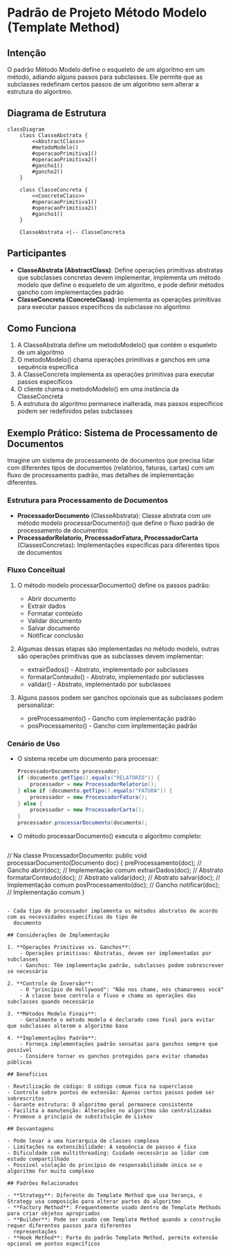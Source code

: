 # Padrão de Projeto Método Modelo (Template Method)

## Intenção

O padrão Método Modelo define o esqueleto de um algoritmo em um método, adiando alguns passos para subclasses. Ele
permite que as subclasses redefinam certos passos de um algoritmo sem alterar a estrutura do algoritmo.

## Diagrama de Estrutura

```mermaid
classDiagram
    class ClasseAbstrata {
        <<AbstractClass>>
        #metodoModelo()
        #operacaoPrimitiva1()
        #operacaoPrimitiva2()
        #gancho1()
        #gancho2()
    }

    class ClasseConcreta {
        <<ConcreteClass>>
        #operacaoPrimitiva1()
        #operacaoPrimitiva2()
        #gancho1()
    }

    ClasseAbstrata <|-- ClasseConcreta
```

## Participantes

- **ClasseAbstrata (AbstractClass)**: Define operações primitivas abstratas que subclasses concretas devem implementar,
  implementa um método modelo que define o esqueleto de um algoritmo, e pode definir métodos gancho com implementações
  padrão
- **ClasseConcreta (ConcreteClass)**: Implementa as operações primitivas para executar passos específicos da subclasse
  no algoritmo

## Como Funciona

1. A ClasseAbstrata define um metodoModelo() que contém o esqueleto de um algoritmo
2. O metodoModelo() chama operações primitivas e ganchos em uma sequência específica
3. A ClasseConcreta implementa as operações primitivas para executar passos específicos
4. O cliente chama o metodoModelo() em uma instância da ClasseConcreta
5. A estrutura do algoritmo permanece inalterada, mas passos específicos podem ser redefinidos pelas subclasses

## Exemplo Prático: Sistema de Processamento de Documentos

Imagine um sistema de processamento de documentos que precisa lidar com diferentes tipos de documentos (relatórios,
faturas, cartas) com um fluxo de processamento padrão, mas detalhes de implementação diferentes.

### Estrutura para Processamento de Documentos

- **ProcessadorDocumento** (ClasseAbstrata): Classe abstrata com um método modelo processarDocumento() que define o
  fluxo padrão de processamento de documentos
- **ProcessadorRelatorio, ProcessadorFatura, ProcessadorCarta** (ClassesConcretas): Implementações específicas para
  diferentes tipos de documentos

### Fluxo Conceitual

1. O método modelo processarDocumento() define os passos padrão:
    - Abrir documento
    - Extrair dados
    - Formatar conteúdo
    - Validar documento
    - Salvar documento
    - Notificar conclusão

2. Algumas dessas etapas são implementadas no método modelo, outras são operações primitivas que as subclasses devem
   implementar:
    - extrairDados() - Abstrato, implementado por subclasses
    - formatarConteudo() - Abstrato, implementado por subclasses
    - validar() - Abstrato, implementado por subclasses

3. Alguns passos podem ser ganchos opcionais que as subclasses podem personalizar:
    - preProcessamento() - Gancho com implementação padrão
    - posProcessamento() - Gancho com implementação padrão

### Cenário de Uso

- O sistema recebe um documento para processar:
  ```java
  ProcessadorDocumento processador;
  if (documento.getTipo().equals("RELATORIO")) {
      processador = new ProcessadorRelatorio();
  } else if (documento.getTipo().equals("FATURA")) {
      processador = new ProcessadorFatura();
  } else {
      processador = new ProcessadorCarta();
  }
  processador.processarDocumento(documento);
  ```

- O método processarDocumento() executa o algoritmo completo:
  ```java

// Na classe ProcessadorDocumento:
public void processarDocumento(Documento doc) {
preProcessamento(doc); // Gancho
abrir(doc); // Implementação comum
extrairDados(doc); // Abstrato
formatarConteudo(doc); // Abstrato
validar(doc); // Abstrato
salvar(doc); // Implementação comum
posProcessamento(doc); // Gancho
notificar(doc); // Implementação comum
}

```

- Cada tipo de processador implementa os métodos abstratos de acordo com as necessidades específicas do tipo de
  documento

## Considerações de Implementação

1. **Operações Primitivas vs. Ganchos**:
    - Operações primitivas: Abstratas, devem ser implementadas por subclasses
    - Ganchos: Têm implementação padrão, subclasses podem sobrescrever se necessário

2. **Controle de Inversão**:
    - O "princípio de Hollywood": "Não nos chame, nós chamaremos você"
    - A classe base controla o fluxo e chama as operações das subclasses quando necessário

3. **Métodos Modelo Finais**:
    - Geralmente o método modelo é declarado como final para evitar que subclasses alterem o algoritmo base

4. **Implementações Padrão**:
    - Forneça implementações padrão sensatas para ganchos sempre que possível
    - Considere tornar os ganchos protegidos para evitar chamadas públicas

## Benefícios

- Reutilização de código: O código comum fica na superclasse
- Controle sobre pontos de extensão: Apenas certos passos podem ser sobrescritos
- Garante estrutura: O algoritmo geral permanece consistente
- Facilita a manutenção: Alterações no algoritmo são centralizadas
- Promove o princípio de substituição de Liskov

## Desvantagens

- Pode levar a uma hierarquia de classes complexa
- Limitações na extensibilidade: A sequência de passos é fixa
- Dificuldade com multithreading: Cuidado necessário ao lidar com estado compartilhado
- Possível violação do princípio de responsabilidade única se o algoritmo for muito complexo

## Padrões Relacionados

- **Strategy**: Diferente do Template Method que usa herança, o Strategy usa composição para alterar partes do algoritmo
- **Factory Method**: Frequentemente usado dentro de Template Methods para criar objetos apropriados
- **Builder**: Pode ser usado com Template Method quando a construção requer diferentes passos para diferentes
  representações
- **Hook Method**: Parte do padrão Template Method, permite extensão opcional em pontos específicos
